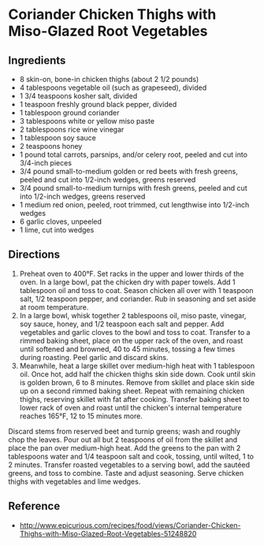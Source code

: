 # Coriander Chicken Thighs with Miso-Glazed Root Vegetables

## Ingredients
* 8 skin-on, bone-in chicken thighs (about 2 1/2 pounds)
* 4 tablespoons vegetable oil (such as grapeseed), divided
* 1 3/4 teaspoons kosher salt, divided
* 1 teaspoon freshly ground black pepper, divided
* 1 tablespoon ground coriander
* 3 tablespoons white or yellow miso paste
* 2 tablespoons rice wine vinegar
* 1 tablespoon soy sauce
* 2 teaspoons honey
* 1 pound total carrots, parsnips, and/or celery root, peeled and cut into 3/4-inch pieces
* 3/4 pound small-to-medium golden or red beets with fresh greens, peeled and cut into 1/2-inch wedges, greens reserved
* 3/4 pound small-to-medium turnips with fresh greens, peeled and cut into 1/2-inch wedges, greens reserved
* 1 medium red onion, peeled, root trimmed, cut lengthwise into 1/2-inch wedges
* 6 garlic cloves, unpeeled
* 1 lime, cut into wedges

## Directions
1. Preheat oven to 400°F. Set racks in the upper and lower thirds of the oven. In a large bowl, pat the chicken dry with paper towels. Add 1 tablespoon oil and toss to coat. Season chicken all over with 1 teaspoon salt, 1/2 teaspoon pepper, and coriander. Rub in seasoning and set aside at room temperature.
2. In a large bowl, whisk together 2 tablespoons oil, miso paste, vinegar, soy sauce, honey, and 1/2 teaspoon each salt and pepper. Add vegetables and garlic cloves to the bowl and toss to coat. Transfer to a rimmed baking sheet, place on the upper rack of the oven, and roast until softened and browned, 40 to 45 minutes, tossing a few times during roasting. Peel garlic and discard skins.
3. Meanwhile, heat a large skillet over medium-high heat with 1 tablespoon oil. Once hot, add half the chicken thighs skin side down. Cook until skin is golden brown, 6 to 8 minutes. Remove from skillet and place skin side up on a second rimmed baking sheet. Repeat with remaining chicken thighs, reserving skillet with fat after cooking. Transfer baking sheet to lower rack of oven and roast until the chicken's internal temperature reaches 165°F, 12 to 15 minutes more.

Discard stems from reserved beet and turnip greens; wash and roughly chop the leaves. Pour out all but 2 teaspoons of oil from the skillet and place the pan over medium-high heat. Add the greens to the pan with 2 tablespoons water and 1/4 teaspoon salt and cook, tossing, until wilted, 1 to 2 minutes. Transfer roasted vegetables to a serving bowl, add the sautéed greens, and toss to combine. Taste and adjust seasoning. Serve chicken thighs with vegetables and lime wedges.

## Reference
* http://www.epicurious.com/recipes/food/views/Coriander-Chicken-Thighs-with-Miso-Glazed-Root-Vegetables-51248820
